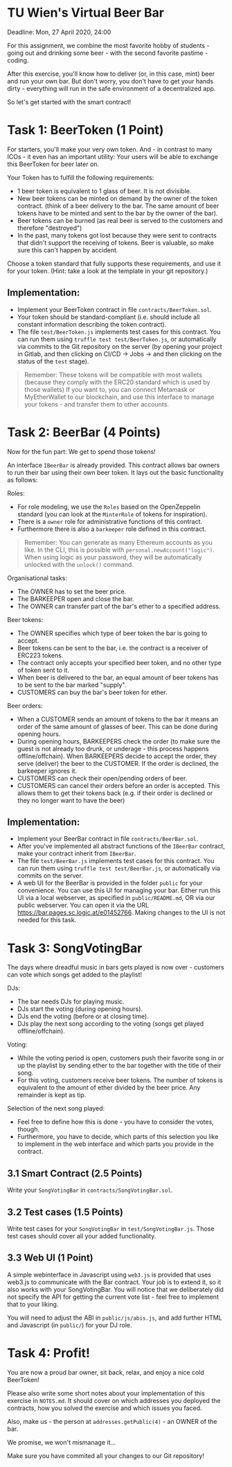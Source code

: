TU Wien's Virtual Beer Bar
==========================

Deadline: Mon, 27 April 2020, 24:00

For this assignment, we combine the most favorite hobby of students -
going out and drinking some beer - with the second favorite pastime -
coding.

After this exercise, you'll know how to deliver (or, in this case, mint)
beer and run your own bar. But don't worry, you don't have to get your
hands dirty - everything will run in the safe environment of a
decentralized app.

So let's get started with the smart contract!

Task 1: BeerToken (1 Point)
===========================

For starters, you'll make your very own token.  And - in contrast to
many ICOs - it even has an important utility: Your users will be able
to exchange this BeerToken for beer later on.

Your Token has to fulfill the following requirements:
- 1 beer token is equivalent to 1 glass of beer. It is not divisible.
- New beer tokens can be minted on demand by the owner of the token contract.
  (think of a beer delivery to the bar. The same amount of beer tokens have to be minted
  and sent to the bar by the owner of the bar).
- Beer tokens can be burned (as real beer is served to the customers
  and therefore "destroyed")
- In the past, many tokens got lost because they were sent to contracts
  that didn't support the receiving of tokens. Beer is valuable, so
  make sure this can't happen by accident.

Choose a token standard that fully supports these requirements, and use
it for your token. (Hint: take a look at the template in your git repository.)

Implementation:
---------------

* Implement your BeerToken contract in file `contracts/BeerToken.sol`.
* Your token should be standard-compliant (i.e. should include all 
  constant information describing the token contract).
* The file `test/BeerToken.js` implements test cases for this contract.
  You can run them using `truffle test test/BeerToken.js`, or automatically
  via commits to the Git repository on the server (by opening your project
  in Gitlab, and then clicking on CI/CD -> Jobs -> and then clicking on the
  status of the `test` stage).

> Remember: These tokens will be compatible with most wallets (because
> they comply with the ERC20 standard which is used by those wallets)
> If you want to, you can connect Metamask or MyEtherWallet to our blockchain,
> and use this interface to manage your tokens - and transfer them
> to other accounts.

Task 2: BeerBar (4 Points)
==========================

Now for the fun part: We get to spend those tokens!

An interface `IBeerBar` is already provided. This contract
allows bar owners to run their bar using their own beer token. It lays out
the basic functionality as follows:

Roles:
- For role modeling, we use the `Roles` based on the OpenZeppelin standard (you 
  can look at the `MinterRole` of tokens for inspiration).
- There is a `owner` role for administrative functions of this contract.
- Furthermore there is also a `barkeeper` role defined in this contract. 

> Remember: You can generate as many Ethereum accounts as you like.
> In the CLI, this is possible with `personal.newAccount("logic")`.
> When using logic as your password, they will be automatically
> unlocked with the `unlock()` command.

Organisational tasks:
- The OWNER has to set the beer price.
- The BARKEEPER open and close the bar.
- The OWNER can transfer part of the bar's ether to a specified address.

Beer tokens:
- The OWNER specifies which type of beer token the bar is going to accept.
- Beer tokens can be sent to the bar, i.e. the contract is a receiver of
  ERC223 tokens.
- The contract only accepts your specified beer token, and no other type of
token sent to it.
- When beer is delivered to the bar, an equal amount of beer tokens has to be
  sent to the bar marked "supply".
- CUSTOMERS can buy the bar's beer token for ether.

Beer orders:
- When a CUSTOMER sends an amount of tokens to the bar it means an order
  of the same amount of glasses of beer. This can be done during opening hours.
- During opening hours, BARKEEPERS check the order (to make sure the guest is
  not already too drunk, or underage - this process happens offline/offchain).
  When BARKEEPERS decide to accept the order, they serve (deliver) the beer to
  the CUSTOMER. If the order is declined, the barkeeper ignores it.
- CUSTOMERS can check their open/pending orders of beer.
- CUSTOMERS can cancel their orders before an order is accepted. This
  allows them to get their tokens back (e.g. if their order is declined or
  they no longer want to have the beer)

Implementation:
---------------

* Implement your BeerBar contract in file `contracts/BeerBar.sol`.
* After you've implemented all abstract functions of the `IBeerBar` contract,
  make your contract inherit from `IBeerBar`.
* The file `test/BeerBar.js` implements test cases for this contract.
  You can run them using `truffle test test/BeerBar.js`, or automatically
  via commits on the server.
* A web UI for the BeerBar is provided in the folder `public` for your convenience.
  You can use this UI for managing your bar. 
  Either run this UI via a local webserver, as specified in `public/README.md`, OR
  via our public webserver. You can open it via the URL <https://bar.pages.sc.logic.at/e01452766>.
  Making changes to the UI is not needed for this task.

Task 3: SongVotingBar
=====================

The days where dreadful music in bars gets played is now over -
customers can vote which songs get added to the playlist!

DJs:
- The bar needs DJs for playing music.
- DJs start the voting (during opening hours).
- DJs end the voting (before or at closing time).
- DJs play the next song according to the voting (songs get played offline/offchain).

Voting:
- While the voting period is open, customers push their favorite song in or up the
playlist by sending ether to the bar together with the title of their song.
- For this voting, customers receive beer tokens. The number of tokens is equivalent
to the amount of ether divided by the beer price. Any remainder is kept as tip.

Selection of the next song played:
- Feel free to define how this is done - you have to consider the votes, though.
- Furthermore, you have to decide, which parts of this
selection you like to implement in the web interface and which parts you provide in the contract.

3.1 Smart Contract (2.5 Points)
-----------------------------

Write your `SongVotingBar` in `contracts/SongVotingBar.sol`.

3.2 Test cases (1.5 Points)
-------------------------

Write test cases for your `SongVotingBar` in `test/SongVotingBar.js`.
Those test cases should cover all your added functionality.

3.3 Web UI (1 Point)
--------------------

A simple webinterface in Javascript using `web3.js` is provided that uses web3.js 
to communicate with the Bar contract.
Your job is to extend it, so it also works with your SongVotingBar.
You will notice that we deliberately did not specify the API for getting
the current vote list - feel free to implement that to your liking.

You will need to adjust the ABI in `public/js/abis.js`, and add further
HTML and Javascript (in `public/`) for your DJ role.

Task 4: Profit!
===============

You are now a proud bar owner, sit back, relax, and enjoy a nice cold BeerToken!

Please also write some short notes about your implementation of this exercise in 
`NOTES.md`. It should cover on which addresses you deployed the contracts, how 
you solved the exercise and which issues you faced.

Also, make us - the person at `addresses.getPublic(4)` - an OWNER of
the bar.

We promise, we won't mismanage it...

Make sure you have commited all your changes to our Git repository!

